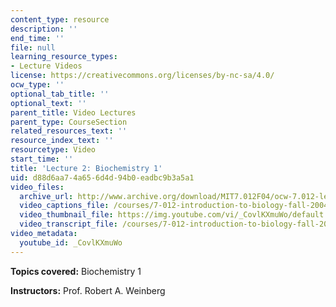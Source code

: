 ```yaml
---
content_type: resource
description: ''
end_time: ''
file: null
learning_resource_types:
- Lecture Videos
license: https://creativecommons.org/licenses/by-nc-sa/4.0/
ocw_type: ''
optional_tab_title: ''
optional_text: ''
parent_title: Video Lectures
parent_type: CourseSection
related_resources_text: ''
resource_index_text: ''
resourcetype: Video
start_time: ''
title: 'Lecture 2: Biochemistry 1'
uid: d88d6aa7-4a65-6d4d-94b0-eadbc9b3a5a1
video_files:
  archive_url: http://www.archive.org/download/MIT7.012F04/ocw-7.012-lec2-10sep2004-220k.mp4
  video_captions_file: /courses/7-012-introduction-to-biology-fall-2004/dbc2ece5c6965448870d9e4899d3536f_CovlKXmuWo.vtt
  video_thumbnail_file: https://img.youtube.com/vi/_CovlKXmuWo/default.jpg
  video_transcript_file: /courses/7-012-introduction-to-biology-fall-2004/d79f25e7725465922f61117286158f6f_CovlKXmuWo.pdf
video_metadata:
  youtube_id: _CovlKXmuWo
---
```


**Topics covered:** Biochemistry 1

**Instructors:** Prof. Robert A. Weinberg


